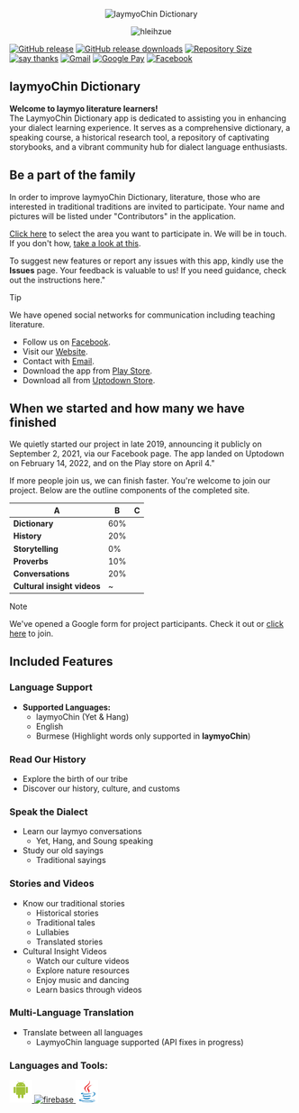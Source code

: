 <p align="center">
  <img src="https://github.com/hleihzue/LaymyoChin-Dictionary/assets/155907427/48fba0ba-1db7-4de3-bf59-668d421a50f3" alt="laymyoChin Dictionary" width="100">

</p>
<div align="center">
  <img src="https://komarev.com/ghpvc/?username=hleihzue&label=Visitors&color=ffff00&style=flat" alt="hleihzue" />
</div>

[![GitHub release](https://img.shields.io/github/release/hleihzue/LaymyoChin-Dictionary.svg)](https://github.com/hleihzue/LaymyoChin-Dictionary/releases) [![GitHub release downloads](https://img.shields.io/github/downloads/hleihzue/LaymyoChin-Dictionary/total.svg)](https://GitHub.com/hleihzue/LaymyoChin-Dictionary/releases/) [![Repository Size](https://img.shields.io/github/repo-size/hleihzue/LaymyoChin-Dictionary.svg)](https://github.com/hleihzue/LaymyoChin-Dictionary) [![say thanks](https://img.shields.io/badge/say-thanks-ff69b4.svg)](https://saythanks.io/to/hleihzue) [![Gmail](https://img.shields.io/badge/Gmail-%23D14836.svg?style=flat&logo=Gmail&logoColor=white)](mailto:laymyochin.dictionary@gmail.com) [![Google Pay](https://img.shields.io/badge/GooglePay-%233780F1.svg?style=flat&logo=Google-Pay&logoColor=white)](https://play.google.com/store/apps/details?id=chin.bk.hleihzue.yet.dictionary) [![Facebook](https://img.shields.io/badge/Facebook-%231877F2.svg?style=flat&logo=Facebook&logoColor=white)](https://www.facebook.com/profile.php?id=100095702314809&mibextid=ZbWKwL)

## laymyoChin Dictionary
**Welcome to laymyo literature learners!**     
The LaymyoChin Dictionary app is dedicated to assisting you in enhancing your dialect learning experience. It serves as a comprehensive dictionary, a speaking course, a historical research tool, a repository of captivating storybooks, and a vibrant community hub for dialect language enthusiasts.


## Be a part of the family
 In order to improve laymyoChin Dictionary, literature, those who are interested in traditional traditions are invited to participate.  Your name and pictures will be listed under "Contributors" in the application.

[Click here](https://forms.gle/LPEM9dKWJh24oMxTA) to select the area you want to participate in.  We will be in touch.  If you don't how, [take a look at this](https://fb.watch/ppV3pYooP2/?mibextid=Nif5oz).

To suggest new features or report any issues with this app, kindly use the **Issues** page. Your feedback is valuable to us! If you need guidance, check out the instructions here."

> [!TIP]
> We have opened social networks for communication including teaching literature.
 * Follow us on [Facebook](https://www.facebook.com/profile.php?id=100095702314809&mibextid=ZbWKwL).
 * Visit our [Website](www.laymyochin.wordpress.com/).
 * Contact with [Email]( laymyochin.dictionary@gmail.com).
 * Download the app from [Play Store](https://play.google.com/store/apps/details?id=chin.bk.hleihzue.yet.dictionary).
 * Download all from [Uptodown Store](https://yet-mm-dictionary.en.uptodown.com/android/download).



## When we started and how many we have finished
 We quietly started our project in late 2019, announcing it publicly on September 2, 2021, via our Facebook page. The app landed on Uptodown on February 14, 2022, and on the Play store on April 4."

 If more people join us, we can finish faster. You're welcome to join our project. Below are the outline components of the completed site.

| A                          | B         | C  |
| -------------------------- | --------- | -- |
| **Dictionary**                 | 60%       |    |
| **History**                    | 20%       |    |
| **Storytelling**               | 0%        |    |
| **Proverbs**                   | 10%       |    |
| **Conversations**              | 20%       |    |
| **Cultural insight videos**    | ~    |    |

> [!NOTE]
> We've opened a Google form for project participants. Check it out or [click here](https://forms.gle/LPEM9dKWJh24oMxTA) to join.




## Included Features

### Language Support
* **Supported Languages:**
   - laymyoChin (Yet & Hang)
   - English
   - Burmese (Highlight words only supported in **laymyoChin**)

### Read Our History
* Explore the birth of our tribe
* Discover our history, culture, and customs

### Speak the Dialect
* Learn our laymyo conversations
   - Yet, Hang, and Soung speaking
* Study our old sayings
   - Traditional sayings

### Stories and Videos
* Know our traditional stories
   - Historical stories
   - Traditional tales
   - Lullabies
   - Translated stories 
* Cultural Insight Videos
   - Watch our culture videos
   - Explore nature resources
   - Enjoy music and dancing
   - Learn basics through videos

### Multi-Language Translation
* Translate between all languages
   - LaymyoChin language supported (API fixes in progress)
      

<h3 align="left">Languages and Tools:</h3>
<p align="left"> <a href="https://developer.android.com" target="_blank" rel="noreferrer"> <img src="https://raw.githubusercontent.com/devicons/devicon/master/icons/android/android-original-wordmark.svg" alt="android" width="40" height="40"/> </a> <a href="https://firebase.google.com/" target="_blank" rel="noreferrer"> <img src="https://www.vectorlogo.zone/logos/firebase/firebase-icon.svg" alt="firebase" width="40" height="40"/> </a> <a href="https://www.java.com" target="_blank" rel="noreferrer"> <img src="https://raw.githubusercontent.com/devicons/devicon/master/icons/java/java-original.svg" alt="java" width="40" height="40"/> </a> </p>


